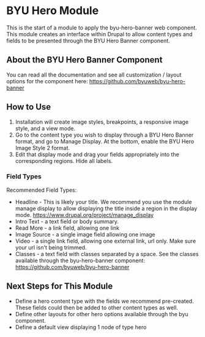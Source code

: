 # BYU Hero Module
This is the start of a module to apply the byu-hero-banner web component.
This module creates an interface within Drupal to allow content types and fields to be presented through the BYU Hero Banner component.

## About the BYU Hero Banner Component
You can read all the documentation and see all customization / layout options for the component here:
https://github.com/byuweb/byu-hero-banner

## How to Use

1. Installation will create image styles, breakpoints, a responsive image style, and a view mode.
2. Go to the content type you wish to display through a BYU Hero Banner format, and go to Manage Display. At the bottom, enable the BYU Hero Image Style 2 format.
3. Edit that display mode and drag your fields appropriately into the corresponding regions. Hide all labels.

### Field Types 
Recommended Field Types:
* Headline - This is likely your title. We recommend you use the module manage display to allow displaying the title inside a region in the display mode.
https://www.drupal.org/project/manage_display
* Intro Text - a text field or body summary.
* Read More - a link field, allowing one link
* Image Source - a single image field allowing one image
* Video - a single link field, allowing one external link, url only. Make sure your url isn't being trimmed.
* Classes - a text field with classes separated by a space. See the classes available through the byu-hero-banner component:
https://github.com/byuweb/byu-hero-banner

## Next Steps for This Module
* Define a hero content type with the fields we recommend pre-created. These fields could then be added to other content types as well.
* Define other layouts for other hero options available through the byu component.
* Define a default view displaying 1 node of type hero
